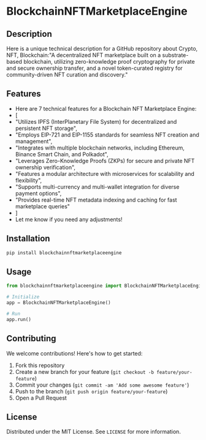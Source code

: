 # BlockchainNFTMarketplaceEngine

## Description

Here is a unique technical description for a GitHub repository about Crypto, NFT, Blockchain:"A decentralized NFT marketplace built on a substrate-based blockchain, utilizing zero-knowledge proof cryptography for private and secure ownership transfer, and a novel token-curated registry for community-driven NFT curation and discovery."

## Features

- Here are 7 technical features for a Blockchain NFT Marketplace Engine:
- [
- "Utilizes IPFS (InterPlanetary File System) for decentralized and persistent NFT storage",
- "Employs EIP-721 and EIP-1155 standards for seamless NFT creation and management",
- "Integrates with multiple blockchain networks, including Ethereum, Binance Smart Chain, and Polkadot",
- "Leverages Zero-Knowledge Proofs (ZKPs) for secure and private NFT ownership verification",
- "Features a modular architecture with microservices for scalability and flexibility",
- "Supports multi-currency and multi-wallet integration for diverse payment options",
- "Provides real-time NFT metadata indexing and caching for fast marketplace queries"
- ]
- Let me know if you need any adjustments!
## Installation

```bash
pip install blockchainnftmarketplaceengine
```

## Usage

```python
from blockchainnftmarketplaceengine import BlockchainNFTMarketplaceEngine

# Initialize
app = BlockchainNFTMarketplaceEngine()

# Run
app.run()
```

## Contributing

We welcome contributions! Here's how to get started:

1. Fork this repository
2. Create a new branch for your feature (`git checkout -b feature/your-feature`)
3. Commit your changes (`git commit -am 'Add some awesome feature'`)
4. Push to the branch (`git push origin feature/your-feature`)
5. Open a Pull Request

## License

Distributed under the MIT License. See `LICENSE` for more information.
